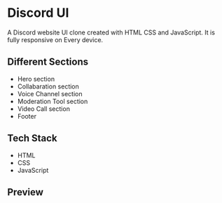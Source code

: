 # Discord UI

A Discord website UI clone created with HTML CSS and JavaScript. It is fully responsive on Every device.

## Different Sections

- Hero section
- Collabaration section
- Voice Channel section
- Moderation Tool section
- Video Call section
- Footer

## Tech Stack

- HTML
- CSS
- JavaScript

## Preview
